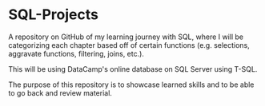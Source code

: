 # SQL-Projects

A repository on GitHub of my learning journey with SQL, where I will be categorizing each chapter based off of certain functions (e.g. selections, aggravate functions, filtering, joins, etc.).

This will be using DataCamp's online database on SQL Server using T-SQL. 

The purpose of this repository is to showcase learned skills and to be able to go back and review material.
